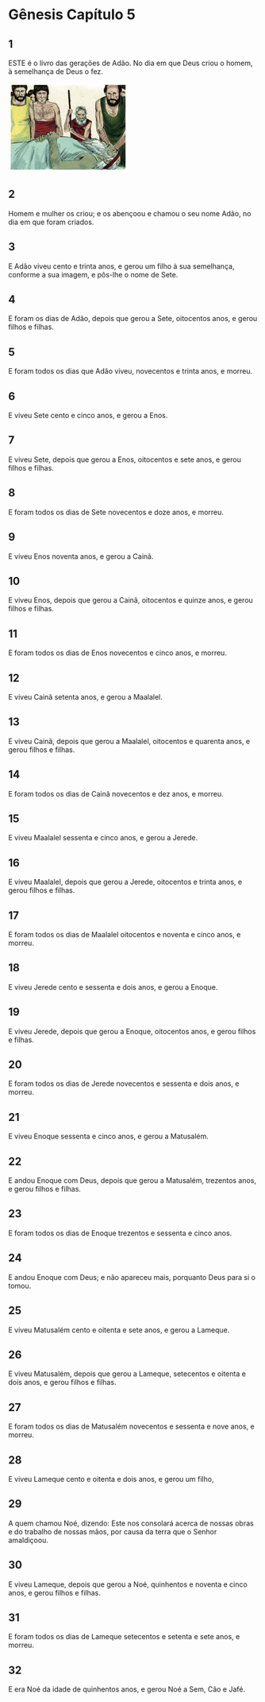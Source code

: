 # Gênesis Capítulo 5

## 1
ESTE é o livro das gerações de Adão. No dia em que Deus criou o homem, à semelhança de Deus o fez.

![](../.img/Gn/05/1-0.jpg)

## 2
Homem e mulher os criou; e os abençoou e chamou o seu nome Adão, no dia em que foram criados.

## 3
E Adão viveu cento e trinta anos, e gerou um filho à sua semelhança, conforme a sua imagem, e pôs-lhe o nome de Sete.

## 4
E foram os dias de Adão, depois que gerou a Sete, oitocentos anos, e gerou filhos e filhas.

## 5
E foram todos os dias que Adão viveu, novecentos e trinta anos, e morreu.

## 6
E viveu Sete cento e cinco anos, e gerou a Enos.

## 7
E viveu Sete, depois que gerou a Enos, oitocentos e sete anos, e gerou filhos e filhas.

## 8
E foram todos os dias de Sete novecentos e doze anos, e morreu.

## 9
E viveu Enos noventa anos, e gerou a Cainã.

## 10
E viveu Enos, depois que gerou a Cainã, oitocentos e quinze anos, e gerou filhos e filhas.

## 11
E foram todos os dias de Enos novecentos e cinco anos, e morreu.

## 12
E viveu Cainã setenta anos, e gerou a Maalalel.

## 13
E viveu Cainã, depois que gerou a Maalalel, oitocentos e quarenta anos, e gerou filhos e filhas.

## 14
E foram todos os dias de Cainã novecentos e dez anos, e morreu.

## 15
E viveu Maalalel sessenta e cinco anos, e gerou a Jerede.

## 16
E viveu Maalalel, depois que gerou a Jerede, oitocentos e trinta anos, e gerou filhos e filhas.

## 17
E foram todos os dias de Maalalel oitocentos e noventa e cinco anos, e morreu.

## 18
E viveu Jerede cento e sessenta e dois anos, e gerou a Enoque.

## 19
E viveu Jerede, depois que gerou a Enoque, oitocentos anos, e gerou filhos e filhas.

## 20
E foram todos os dias de Jerede novecentos e sessenta e dois anos, e morreu.

## 21
E viveu Enoque sessenta e cinco anos, e gerou a Matusalém.

## 22
E andou Enoque com Deus, depois que gerou a Matusalém, trezentos anos, e gerou filhos e filhas.

## 23
E foram todos os dias de Enoque trezentos e sessenta e cinco anos.

## 24
E andou Enoque com Deus; e não apareceu mais, porquanto Deus para si o tomou.

## 25
E viveu Matusalém cento e oitenta e sete anos, e gerou a Lameque.

## 26
E viveu Matusalém, depois que gerou a Lameque, setecentos e oitenta e dois anos, e gerou filhos e filhas.

## 27
E foram todos os dias de Matusalém novecentos e sessenta e nove anos, e morreu.

## 28
E viveu Lameque cento e oitenta e dois anos, e gerou um filho,

## 29
A quem chamou Noé, dizendo: Este nos consolará acerca de nossas obras e do trabalho de nossas mãos, por causa da terra que o Senhor amaldiçoou.

## 30
E viveu Lameque, depois que gerou a Noé, quinhentos e noventa e cinco anos, e gerou filhos e filhas.

## 31
E foram todos os dias de Lameque setecentos e setenta e sete anos, e morreu.

## 32
E era Noé da idade de quinhentos anos, e gerou Noé a Sem, Cão e Jafé.

